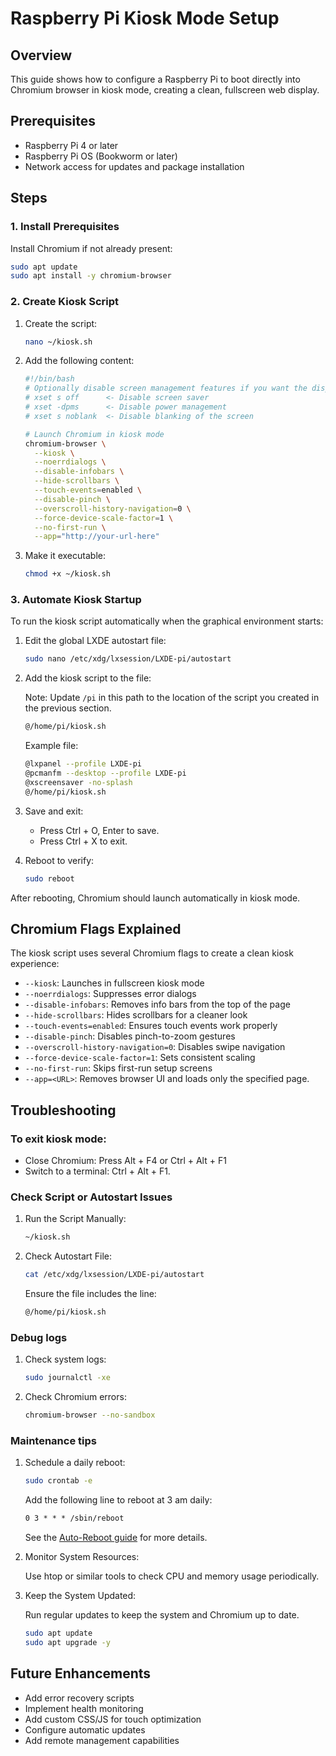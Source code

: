 # Raspberry Pi Kiosk Mode Setup

## Overview

This guide shows how to configure a Raspberry Pi to boot directly into Chromium browser in kiosk mode, creating a clean, fullscreen web display.

## Prerequisites

- Raspberry Pi 4 or later
- Raspberry Pi OS (Bookworm or later)
- Network access for updates and package installation

## Steps

### 1. Install Prerequisites

Install Chromium if not already present:

```bash
sudo apt update
sudo apt install -y chromium-browser
```

### 2. Create Kiosk Script

1. Create the script:

   ```bash
   nano ~/kiosk.sh
   ```

2. Add the following content:

   ```bash
   #!/bin/bash
   # Optionally disable screen management features if you want the display to stay on
   # xset s off      <- Disable screen saver
   # xset -dpms      <- Disable power management
   # xset s noblank  <- Disable blanking of the screen

   # Launch Chromium in kiosk mode
   chromium-browser \
     --kiosk \
     --noerrdialogs \
     --disable-infobars \
     --hide-scrollbars \
     --touch-events=enabled \
     --disable-pinch \
     --overscroll-history-navigation=0 \
     --force-device-scale-factor=1 \
     --no-first-run \
     --app="http://your-url-here"
   ```

3. Make it executable:

   ```bash
   chmod +x ~/kiosk.sh
   ```

### 3. Automate Kiosk Startup

To run the kiosk script automatically when the graphical environment starts:

1. Edit the global LXDE autostart file:

   ```bash
   sudo nano /etc/xdg/lxsession/LXDE-pi/autostart
   ```

2. Add the kiosk script to the file:

   Note: Update `/pi` in this path to the location of the script you created in the previous section.

   ```bash
   @/home/pi/kiosk.sh
   ```

   Example file:

   ```bash
   @lxpanel --profile LXDE-pi
   @pcmanfm --desktop --profile LXDE-pi
   @xscreensaver -no-splash
   @/home/pi/kiosk.sh
   ```

4. Save and exit:

   - Press Ctrl + O, Enter to save.
   - Press Ctrl + X to exit.

5. Reboot to verify:

   ```bash
   sudo reboot
   ```

After rebooting, Chromium should launch automatically in kiosk mode.

## Chromium Flags Explained

The kiosk script uses several Chromium flags to create a clean kiosk experience:

- `--kiosk`: Launches in fullscreen kiosk mode
- `--noerrdialogs`: Suppresses error dialogs
- `--disable-infobars`: Removes info bars from the top of the page
- `--hide-scrollbars`: Hides scrollbars for a cleaner look
- `--touch-events=enabled`: Ensures touch events work properly
- `--disable-pinch`: Disables pinch-to-zoom gestures
- `--overscroll-history-navigation=0`: Disables swipe navigation
- `--force-device-scale-factor=1`: Sets consistent scaling
- `--no-first-run`: Skips first-run setup screens
- `--app=<URL>`: Removes browser UI and loads only the specified page.

## Troubleshooting

### To exit kiosk mode:

- Close Chromium: Press Alt + F4 or Ctrl + Alt + F1
- Switch to a terminal: Ctrl + Alt + F1.

### Check Script or Autostart Issues

1. Run the Script Manually:

   ```bash
   ~/kiosk.sh
   ```

2. Check Autostart File:

   ```bash
   cat /etc/xdg/lxsession/LXDE-pi/autostart
   ```

   Ensure the file includes the line:

   ```txt
   @/home/pi/kiosk.sh
   ```

### Debug logs

1. Check system logs:

   ```bash
   sudo journalctl -xe
   ```

2. Check Chromium errors:

   ```bash
   chromium-browser --no-sandbox
   ```

### Maintenance tips

1. Schedule a daily reboot:

   ```bash
   sudo crontab -e
   ```

   Add the following line to reboot at 3 am daily:

   ```txt
   0 3 * * * /sbin/reboot
   ```

   See the [Auto-Reboot guide](auto-reboot.md) for more details.

2. Monitor System Resources:

   Use htop or similar tools to check CPU and memory usage periodically.

3. Keep the System Updated:

   Run regular updates to keep the system and Chromium up to date.

   ```bash
   sudo apt update
   sudo apt upgrade -y
   ```

## Future Enhancements

- Add error recovery scripts
- Implement health monitoring
- Add custom CSS/JS for touch optimization
- Configure automatic updates
- Add remote management capabilities
